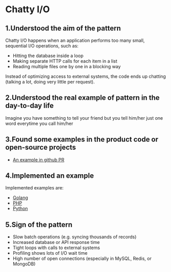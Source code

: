 # Chatty I/O

## 1.Understood the aim of the pattern

Chatty I/O happens when an application performs too many small, sequential I/O operations, such as:

- Hitting the database inside a loop
- Making separate HTTP calls for each item in a list
- Reading multiple files one by one in a blocking way

Instead of optimizing access to external systems, the code ends up chatting (talking a lot, doing very little per request).

## 2.Understood the real example of pattern in the day-to-day life

Imagine you have something to tell your friend but you tell him/her just one word everytime you call him/her

## 3.Found some examples in the product code or open-source projects

- [An example in github PR](https://github.com/skkuding/codedang/pull/2682)

## 4.Implemented an example

Implemented examples are:
- [Golang](/patterns/anti-patterns/chatty-io/example.go)
- [PHP](/patterns/anti-patterns/chatty-io/example.php)
- [Python](/patterns/anti-patterns/chatty-io/example.go) 

## 5.Sign of the pattern

- Slow batch operations (e.g. syncing thousands of records)
- Increased database or API response time
- Tight loops with calls to external systems
- Profiling shows lots of I/O wait time
- High number of open connections (especially in MySQL, Redis, or MongoDB)